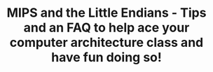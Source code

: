 ---
title: 'MIPS and the Little Endians - Tips and an FAQ to help ace your computer architecture class and have fun doing so!'
layout: post

external: true
blog: Everything Tech Review
blog_link: https://tech.aviparshan.com/2022/07/mips-and-little-endians-tips-and-faq-to.html

categories: post
tags:
- CS
- MIPS
---